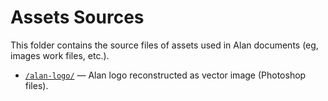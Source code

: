 # Assets Sources

This folder contains the source files of assets used in Alan documents (eg, images work files, etc.).

- [`/alan-logo/`](./alan-logo/) — Alan logo reconstructed as vector image (Photoshop files).

<!-- EOF -->